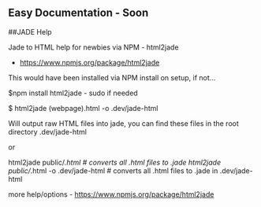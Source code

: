 ## Easy Documentation - Soon





##JADE Help

Jade to HTML help for newbies via NPM - html2jade
- https://www.npmjs.org/package/html2jade

This would have been installed via NPM install on setup,
if not...

$npm install html2jade - sudo if needed

$ html2jade (webpage).html -o .dev/jade-html

Will output raw HTML files into jade, you can find these files
in the root directory .dev/jade-html

or 

html2jade public/*.html  # converts all .html files to .jade
html2jade public/*.html -o .dev/jade-html # converts all .html files to .jade in .dev/jade-html

more help/options - https://www.npmjs.org/package/html2jade